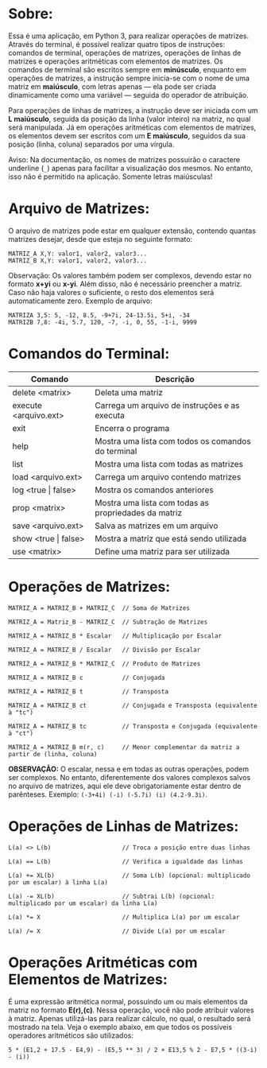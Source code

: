 # Sobre:

Essa é uma aplicação, em Python 3, para realizar operações de matrizes. Através do terminal, é possível realizar quatro tipos de instruções: comandos de terminal, operações de matrizes, operações de linhas de matrizes e operações aritméticas com elementos de matrizes. Os comandos de terminal são escritos sempre em **minúsculo**, enquanto em operações de matrizes, a instrução sempre inicia-se com o nome de uma matriz em **maiúsculo**, com letras apenas — ela pode ser criada dinamicamente como uma variável — seguida do operador de atribuição.

Para operações de linhas de matrizes, a instrução deve ser iniciada com um **L maiúsculo**, seguida da posição da linha (valor inteiro) na matriz, no qual será manipulada. Já em operações aritméticas com elementos de matrizes, os elementos devem ser escritos com um **E maiúsculo**, seguidos da sua posição (linha, coluna) separados por uma vírgula.

Aviso: Na documentação, os nomes de matrizes possuirão o caractere underline (`_`) apenas para facilitar a visualização dos mesmos. No entanto, isso não é permitido na aplicação. Somente letras maiúsculas!

# Arquivo de Matrizes:

O arquivo de matrizes pode estar em qualquer extensão, contendo quantas matrizes desejar, desde que esteja no seguinte formato:
```
MATRIZ_A X,Y: valor1, valor2, valor3...
MATRIZ_B X,Y: valor1, valor2, valor3...
```
Observação: Os valores também podem ser complexos, devendo estar no formato **x+yi** ou **x-yi**. Além disso, não é necessário preencher a matriz. Caso não
haja valores o suficiente, o resto dos elementos será automaticamente zero. Exemplo de arquivo:
```
MATRIZA 3,5: 5, -12, 8.5, -9+7i, 24-13.5i, 5+i, -34
MATRIZB 7,8: -4i, 5.7, 120, -7, -i, 0, 55, -1-i, 9999
```

# Comandos do Terminal:
| Comando                    | Descrição                                            |
| -------------------------- | ---------------------------------------------------- |
| delete \<matrix\>          | Deleta uma matriz                                    |
| execute \<arquivo.ext\>    | Carrega um arquivo de instruções e as executa        | 
| exit                       | Encerra o programa                                   |
| help                       | Mostra uma lista com todos os comandos do terminal   |
| list                       | Mostra uma lista com todas as matrizes               |
| load \<arquivo.ext\>       | Carrega um arquivo contendo matrizes                 |
| log \<true \| false\>      | Mostra os comandos anteriores                        |
| prop \<matrix\>            | Mostra uma lista com todas as propriedades da matriz |
| save \<arquivo.ext\>       | Salva as matrizes em um arquivo                      |
| show \<true \| false\>     | Mostra a matriz que está sendo utilizada             |
| use \<matrix\>             | Define uma matriz para ser utilizada                 |
  
# Operações de Matrizes:

```
MATRIZ_A = MATRIZ_B + MATRIZ_C  // Soma de Matrizes
  
MATRIZ_A = Matriz_B - MATRIZ_C  // Subtração de Matrizes
  
MATRIZ_A = MATRIZ_B * Escalar   // Multiplicação por Escalar
  
MATRIZ_A = MATRIZ_B / Escalar   // Divisão por Escalar
  
MATRIZ_A = MATRIZ_B * MATRIZ_C  // Produto de Matrizes

MATRIZ_A = MATRIZ_B c           // Conjugada

MATRIZ_A = MATRIZ_B t           // Transposta
  
MATRIZ_A = MATRIZ_B ct          // Conjugada e Transposta (equivalente à "tc")

MATRIZ_A = MATRIZ_B tc          // Transposta e Conjugada (equivalente à "ct")

MATRIZ_A = MATRIZ_B m(r, c)     // Menor complementar da matriz a partir de (linha, coluna)
```
 
**OBSERVAÇÃO:** O escalar, nessa e em todas as outras operações, podem ser complexos. No entanto, diferentemente dos valores complexos
salvos no arquivo de matrizes, aqui ele deve obrigatoriamente estar dentro de parênteses. Exemplo: `(-3+4i) (-i) (-5.7i) (i) (4.2-9.3i)`.
 
# Operações de Linhas de Matrizes:
  
```
L(a) <> L(b)                    // Troca a posição entre duas linhas
  
L(a) == L(b)                    // Verifica a igualdade das linhas
  
L(a) += XL(b)                   // Soma L(b) (opcional: multiplicado por um escalar) à linha L(a)
  
L(a) -= XL(b)                   // Subtrai L(b) (opcional: multiplicado por um escalar) da linha L(a)
  
L(a) *= X                       // Multiplica L(a) por um escalar
  
L(a) /= X                       // Divide L(a) por um escalar
```

# Operações Aritméticas com Elementos de Matrizes:

É uma expressão aritmética normal, possuindo um ou mais elementos da matriz no formato **E(r),(c)**. Nessa operação,
você não pode atribuir valores à matriz. Apenas utilizá-las para realizar cálculo, no qual, o resultado será mostrado na tela.
Veja o exemplo abaixo, em que todos os possíveis operadores aritméticos são utilizados:

```
5 * (E1,2 + 17.5 - E4,9) - (E5,5 ** 3) / 2 + E13,5 % 2 - E7,5 * ((3-i) - (i))
```
